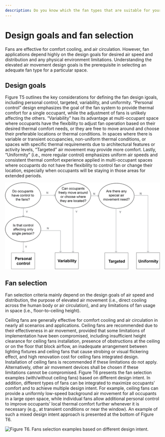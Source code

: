 ```yaml
---
description: Do you know which the fan types that are suitable for your building?
---
```


# Design goals and fan selection

Fans are effective for comfort cooling, and air circulation. However, fan applications depend highly on the design goals for desired air speed and distribution and any physical environment limitations. Understanding the elevated air movement design goals is the prerequisite in selecting an adequate fan type for a particular space.

## Design goals <a href="#_toc137824705" id="_toc137824705"></a>

Figure T5 outlines the key considerations for defining the fan design igoals, including personal control, targeted, variability, and uniformity. “Personal control” design emphasizes the goal of the fan system to provide thermal comfort for a single occupant, while the adjustment of fans is unlikely affecting the others. “Variability” has its advantage at multi-occupant space where occupants have the flexibility to adjust fan operation based on their desired thermal comfort needs, or they are free to move around and choose their preferable locations or thermal conditions. In spaces where there is variable or transient occupancies, non-uniform thermal conditions, or spaces with specific thermal requirements due to architectural features or activity levels, “Targeted” air movement may provide more comfort. Lastly, “Uniformity” (i.e., more regular control) emphasizes uniform air speeds and consistent thermal comfort experience applied in multi-occupant spaces where occupants do not have the flexibility to control fan or change their location, especially when occupants will be staying in those areas for extended periods.

![Figure T5. Flow chart of design intent for air speed and distribution.](<../.gitbook/assets/0 (18).png>)

## Fan selection <a href="#_toc137824706" id="_toc137824706"></a>

Fan selection criteria mainly depend on the design goals of air speed and distribution, the purpose of elevated air movement (i.e., direct cooling across the human body or air circulation), and any limitations of fan usage in space (i.e., floor-to-ceiling height).

Ceiling fans are generally effective for comfort cooling and air circulation in nearly all scenarios and applications. Ceiling fans are recommended due to their effectiveness in air movement, provided that some limitations of implementation have been compromised, including insufficient height clearance for ceiling fans installation, presence of obstructions at the ceiling or on the floor that block airflow, an inadequate arrangement between lighting fixtures and ceiling fans that cause strobing or visual flickering effect, and high renovation cost for ceiling fans integrated design. Installation of ceiling fans is recommended if these limitations do not apply. Alternatively, other air movement devices shall be chosen if these limitations cannot be compromised. Figure T6 presents the fan selection examples (with/without ceiling fans) based on different design intent. In addition, different types of fans can be integrated to maximize occupants’ comfort and to achieve multiple design intent. For example, ceiling fans can provide a uniformly low-speed background air movement for all occupants in a large open space, while individual fans allow additional personal control to improve occupants’ local thermal comfort further whenever it is necessary (e.g., at transient conditions or near the window). An example of such a mixed design intent approach is presented at the bottom of Figure T6.

![Figure T6. Fans selection examples based on different design intent.
](<../.gitbook/assets/1 (1).png>)
